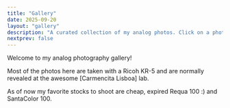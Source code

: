 ```yaml
---
title: "Gallery"
date: 2025-09-20
layout: "gallery"
description: "A curated collection of my analog photos. Click on a photo to zoom in. Filter photos by tags to explore different themes."
nextprev: false
---
```


Welcome to my analog photography gallery!

Most of the photos here are taken with a Ricoh KR-5 and are normally revealed at the awesome [Carmencita Lisboa] lab.

As of now my favorite stocks to shoot are cheap, expired Requa 100 :) and SantaColor 100.

